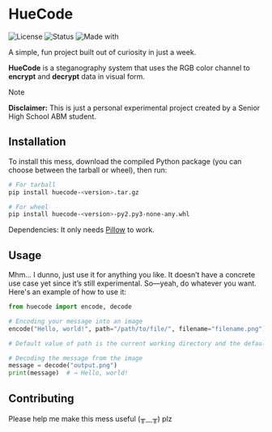 # HueCode

![License](https://img.shields.io/badge/license-MIT-blue)
![Status](https://img.shields.io/badge/status-experimental-orange)
![Made with](https://img.shields.io/badge/made%20with-curiosity-ff69b4)

A simple, fun project built out of curiosity in just a week.

**HueCode** is a steganography system that uses the RGB color channel to **encrypt** and **decrypt** data in visual form.

> [!NOTE]
> **Disclaimer:** This is just a personal experimental project created by a Senior High School ABM student.

## Installation

To install this mess, download the compiled Python package (you can choose between the tarball or wheel), then run:

```bash
# For tarball
pip install huecode-<version>.tar.gz

# For wheel
pip install huecode-<version>-py2.py3-none-any.whl
```

Dependencies: It only needs [Pillow](https://python-pillow.github.io/) to work.

## Usage

Mhm... I dunno, just use it for anything you like. It doesn’t have a concrete use case yet since it’s still experimental.
So—yeah, do whatever you want. Here's an example of how to use it:

```python
from huecode import encode, decode

# Encoding your message into an image
encode("Hello, world!", path="/path/to/file/", filename="filename.png")

# Default value of path is the current working directory and the default filename is "output.png"

# Decoding the message from the image
message = decode("output.png")
print(message)  # → Hello, world!
```

## Contributing

Please help me make this mess useful
(╥﹏╥) plz
